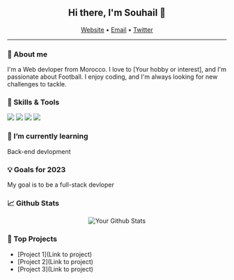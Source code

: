 <h2 align="center">Hi there, I'm Souhail 👋</h2>
<p align="center">
  <a href="[Your website or LinkedIn URL]">Website</a> •
  <a href="mailto:[Your email address]">Email</a> •
  <a href="[Your Twitter or other social media URL]">Twitter</a>
</p>

---

### 🧐 About me

I'm a Web devloper from Morocco. I love to [Your hobby or interest], and I'm passionate about Football. I enjoy coding, and I'm always looking for new challenges to tackle.

### 🔧 Skills & Tools

<img src="https://img.shields.io/badge/Code-[Language 1]-informational?style=flat&logo=[Language 1 logo]&logoColor=white&color=[Language 1 color]"> <img src="https://img.shields.io/badge/Code-[Language 2]-informational?style=flat&logo=[Language 2 logo]&logoColor=white&color=[Language 2 color]"> <img src="https://img.shields.io/badge/Tool-[Tool 1]-informational?style=flat&logo=[Tool 1 logo]&logoColor=white&color=[Tool 1 color]"> <img src="https://img.shields.io/badge/Tool-[Tool 2]-informational?style=flat&logo=[Tool 2 logo]&logoColor=white&color=[Tool 2 color]">

### 🌱 I’m currently learning

Back-end devlopment 

### 💡 Goals for 2023

My goal is to be a full-stack devloper

### 📈 Github Stats

<p align="center"><img src="https://github-readme-stats.vercel.app/api?username=souhail404&show_icons=true&count_private=true&hide_border=true" alt="Your Github Stats"></p>

### 🌟 Top Projects

- [Project 1](Link to project)
- [Project 2](Link to project)
- [Project 3](Link to project)

